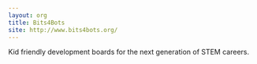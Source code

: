 ```yaml
---
layout: org
title: Bits4Bots
site: http://www.bits4bots.org/
---
```

Kid friendly development boards for the next generation of STEM careers.
